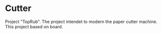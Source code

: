 # Cutter
Project "TopRub".
The project intendet to modern the paper cutter machine.
This project based on <NUCLEO-F767ZI> board.



